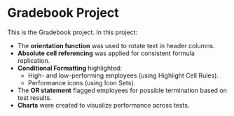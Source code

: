 # Gradebook Project

This is the Gradebook project. In this project:

- The **orientation function** was used to rotate text in header columns.
- **Absolute cell referencing** was applied for consistent formula replication.
- **Conditional Formatting** highlighted:
  - High- and low-performing employees (using Highlight Cell Rules).
  - Performance icons (using Icon Sets).
- The **OR statement** flagged employees for possible termination based on test results.
- **Charts** were created to visualize performance across tests.
